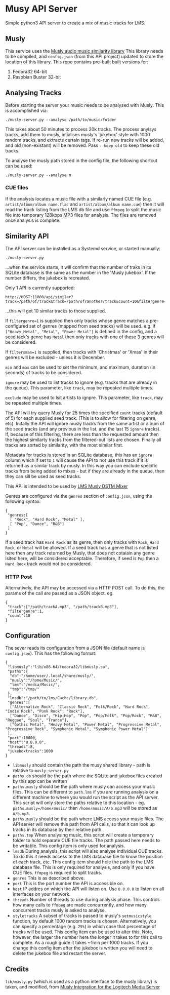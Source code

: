 # Musy API Server

Simple python3 API server to create a mix of music tracks for LMS.

## Musly

This service uses the [Musly audio music similarity library](https://github.com/dominikschnitzer/musly)
This library needs to be compiled, and `config.json` (from this API project)
updated to store the location of this library. This repo contains pre-built
built versions for:

1. Fedora32 64-bit
2. Raspbian Buster 32-bit

## Analysing Tracks

Before starting the server your music needs to be analysed with Musly. This is
accomplished via:

```
./musly-server.py --analyse /path/to/music/folder
```

This takes about 50 minutes to process 20k tracks. The process anylsys tracks,
add them to musly, intialises musly's 'jukebox' style with 1000 random tracks,
and extracts certain tags. If re-run new tracks will be added, and old
(non-existant) will be removed. Pass `--keep-old` to keep these old tracks.

To analyse the musly path stored in the config file, the following shortcut can
be used:

```
./musly-server.py --analyse m
```

### CUE files

If the analysis locates a music file with a similarly named CUE file (e.g.
`artist/album/album name.flac` and `artist/album/album name.cue`) then it will
read the track listing from the LMS db file and use `ffmpeg` to split the
music file into temporary 128kbps MP3 files for analysis. The files are removed
once analysis is complete.

## Similarity API 

The API server can be installed as a Systemd service, or started manually:

```
./musly-server.py
```

...when the service starts, it will confirm that the number of traks in its
SQLite database is the same as the number in the 'Musly jukebox'. If the
number differs, the jukebox is recreated.

Only 1 API is currently supported:

```
http://HOST:11000/api/similar?track=/path/of/track&track=/path/of/another/track&count=10&filtergenre=1&min=30&max=600&ignore=/path/to/ignore&filterxmas=1&exclude=ArtistA&exclude=ArtistB
```
...this will get 10 similar tracks to those supplied.

If `filtergenre=1` is supplied then only tracks whose genre matches a
pre-configured set of genres (mapped from seed tracks) will be used. e.g. if
`["Heavy Metal", "Metal", "Power Metal"]` is defined in the config, and a seed
tack's genre has `Metal` then only tracks with one of these 3 genres will be
considered.

If `filterxmas=1` is supplied, then tracks with 'Christmas' or 'Xmas' in their
genres will be excluded - unless it is December.

`min` and `max` can be used to set the minimum, and maximum, duration (in
seconds) of tracks to be considered.

`ignore` may be used to list tracks to ignore (e.g. tracks that are already in
the queue). This parameter, like `track`, may be repeated multiple times.

`exclude` may be used to lsit artists to ignpre. This parameter, like `track`,
may be repeated multiple times.

The API will try query Musly for 25 times the specified `count` tracks (default
of 5) for each supplied seed track. (This is to allow for filtering on genre,
etc). Initally the API will ignore musly tracks from the same artist or album of
the seed tracks (and any previous in the list, and the last 15 `ignore` tracks).
If, because of this filtering, there are less than the requested amount then the
highest similarty tracks from the filtered-out lists are chosen. Finally all
tracks are sorted by similarity, with the most similar first.

Metadata for tracks is stored in an SQLite database, this has an `ignore` column
which if set to `1` will cause the API to not use this track if it is returned
as a similar track by musly. In this way you can exclude specific tracks from
being added to mixes - but if they are already in the queue, then they can sill
be used as seed tracks.

This API is intended to be used by [LMS Musly DSTM Mixer](https://github.com/CDrummond/lms-muslymixer)

Genres are configured via the `genres` section of `config.json`, using the
following syntax:

```
{
 "genres:[
  [ "Rock", "Hard Rock", "Metal" ],
  [ "Pop", "Dance", "R&B"]
 ]
}
```

If a seed track has `Hard Rock` as its genre, then only tracks with `Rock`,
`Hard Rock`, or `Metal` will be allowed. If a seed track has a genre that is not
listed here then any track returned by Musly, that does not cotaiain any genre
lsited here, will be considered acceptable. Therefore, if seed is `Pop` then
a `Hard Rock` track would not be considered.

### HTTP Post

Alternatively, the API may be accessed via a HTTP POST call. To do this, the
params of the call are passed as a JSON object. eg.

```
{
 "track":["/path/trackA.mp3", "/path/trackB.mp3"],
 "filtergenre":1,
 "count":10
}
```

## Configuration

The sever reads its configuration from a JSON file (default name is `config.json`).
This has the following format:

```
{
 "libmusly":"lib/x86-64/fedora32/libmusly.so",
 "paths":{
  "db":"/home/user/.local/share/musly/",
  "musly":"/home/Music/",
  "lms":"/media/Music/",
  "tmp":"/tmp/"
 },
 "lmsdb":"/path/to/lms/Cache/library.db",
 "genres":[
  ["Alternative Rock", "Classic Rock", "Folk/Rock", "Hard Rock", "Indie Rock", "Punk Rock", "Rock"],
  ["Dance", "Disco", "Hip-Hop", "Pop", "Pop/Folk", "Pop/Rock", "R&B", "Reggae", "Soul", "Trance"],
  ["Gothic Metal", "Heavy Metal", "Power Metal", "Progressive Metal", "Progressive Rock", "Symphonic Metal", "Symphonic Power Metal"]
 ],
 "port":10000,
 "host":"0.0.0.0",
 "threads":8,
 "jukeboxtracks":1000
}
```

* `libmusly` should contain the path the musy shared library - path is relative
to `musly-server.py`
* `paths.db` should be the path where the SQLite and jukebox files created by
this app can be written
* `paths.musly` should be the path where musly can access your music files. This
can be different to `path.lms` if you are running analysis on a different
machine to where you would run the script as the API server. This script will
only store the paths relative to this location - eg. `paths.musly=/home/music/`
then `/home/music/A/b.mp3` will be stored as `A/b.mp3`.
* `paths.musly` should be the path where LMS access your music files. The API
server will remove this path from API calls, so that it can look up tracks in
its database by their relative path.
* `paths.tmp` When analysing music, this script will create a temporary folder
to hold separate CUE file tracks. The path passed here needs to be writable.
This config item is only used for analysis.
* `lmsdb` During analysis, this script will also analyse individual CUE tracks.
To do this it needs access to the LMS database file to know the position of each
track, etc. This config item should hole the path to the LMS database file. This
is only required for analysis, and only if you have CUE files. `ffmpeg` is
required to split tracks.
* `genres` This is as described above.
* `port` This is the port number the API is accessible on.
* `host` IP addres on which the API will listen on. Use `0.0.0.0` to listen on
all interfaces on your network.
* `threads` Number of threads to use during analysis phase. This controls how
many calls to `ffmpeg` are made concurrently, and how many concurrent tracks
musly is asked to analyse.
* `styletracks` A  subset of tracks is passed to musly's `setmusicstyle`
function, by default 1000 random tracks is chosen. Alternatively, you can
specify a percentage (e.g. `25%`) in which case that percentage of tracks will
be used. This config item can be used to alter this. Note, however, the larger
the number here the longer it takes to for this call to complete. As a rough
guide it takes ~1min per 1000 tracks. If you change this config item after the
jukebox is written you will need to delete the jukebox file and restart the
server.


## Credits

`lib/musly.py` (which is used as a python interface to the musly library) is
taken, and modified, from [Musly Integration for the Logitech Media Server](https://www.nexus0.net/pub/sw/lmsmusly)
